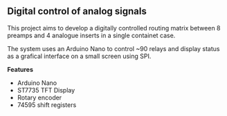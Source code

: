 ## Digital control of analog signals

This project aims to develop a digitally controlled routing matrix between 8 preamps and 4 analogue inserts in a single containet case.

The system uses an Arduino Nano to control ~90 relays and display status as a grafical interface on a small screen using SPI.

**Features**
* Arduino Nano
* ST7735 TFT Display
* Rotary encoder
* 74595 shift registers
